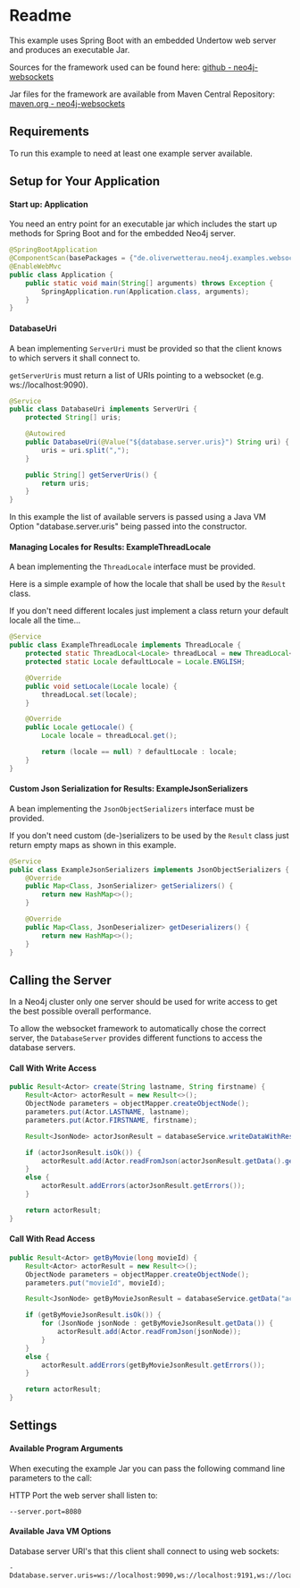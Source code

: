 Readme
======

This example uses Spring Boot with an embedded Undertow web server and produces an executable Jar.

Sources for the framework used can be found here: [github - neo4j-websockets](https://github.com/owetterau/neo4j-websockets)

Jar files for the framework are available from Maven Central Repository:
[maven.org - neo4j-websockets](http://search.maven.org/#search%7Cga%7C1%7Cg%3A%22de.oliverwetterau.neo4j%22)

Requirements
------------
To run this example to need at least one example server available.

Setup for Your Application
--------------------------
#### Start up: Application
You need an entry point for an executable jar which includes the start up methods for Spring Boot and for the embedded
Neo4j server.

```java
@SpringBootApplication
@ComponentScan(basePackages = {"de.oliverwetterau.neo4j.examples.websockets.client", "de.oliverwetterau.neo4j.websockets"})
@EnableWebMvc
public class Application {
    public static void main(String[] arguments) throws Exception {
        SpringApplication.run(Application.class, arguments);
    }
}
```

#### DatabaseUri
A bean implementing ```ServerUri``` must be provided so that the client knows to which servers it shall connect to.

```getServerUris``` must return a list of URIs pointing to a websocket (e.g. ws://localhost:9090).

```java
@Service
public class DatabaseUri implements ServerUri {
    protected String[] uris;

    @Autowired
    public DatabaseUri(@Value("${database.server.uris}") String uri) {
        uris = uri.split(",");
    }

    public String[] getServerUris() {
        return uris;
    }
}
```

In this example the list of available servers is passed using a Java VM Option "database.server.uris" being passed into
the constructor.

#### Managing Locales for Results: ExampleThreadLocale
A bean implementing the ```ThreadLocale``` interface must be provided.

Here is a simple example of how the locale that shall be used by the ```Result``` class.

If you don't need different locales just implement a class return your default locale all the time...

```java
@Service
public class ExampleThreadLocale implements ThreadLocale {
    protected static ThreadLocal<Locale> threadLocal = new ThreadLocal<>();
    protected static Locale defaultLocale = Locale.ENGLISH;

    @Override
    public void setLocale(Locale locale) {
        threadLocal.set(locale);
    }

    @Override
    public Locale getLocale() {
        Locale locale = threadLocal.get();

        return (locale == null) ? defaultLocale : locale;
    }
}
```

#### Custom Json Serialization for Results: ExampleJsonSerializers
A bean implementing the ```JsonObjectSerializers``` interface must be provided.

If you don't need custom (de-)serializers to be used by the ```Result``` class just return empty maps as shown in this
example.

```java
@Service
public class ExampleJsonSerializers implements JsonObjectSerializers {
    @Override
    public Map<Class, JsonSerializer> getSerializers() {
        return new HashMap<>();
    }

    @Override
    public Map<Class, JsonDeserializer> getDeserializers() {
        return new HashMap<>();
    }
}
```

Calling the Server
------------------
In a Neo4j cluster only one server should be used for write access to get the best possible overall performance.

To allow the websocket framework to automatically chose the correct server, the ```DatabaseServer``` provides
different functions to access the database servers.

#### Call With Write Access

```java
public Result<Actor> create(String lastname, String firstname) {
    Result<Actor> actorResult = new Result<>();
    ObjectNode parameters = objectMapper.createObjectNode();
    parameters.put(Actor.LASTNAME, lastname);
    parameters.put(Actor.FIRSTNAME, firstname);

    Result<JsonNode> actorJsonResult = databaseService.writeDataWithResult("actors", "create", parameters);

    if (actorJsonResult.isOk()) {
        actorResult.add(Actor.readFromJson(actorJsonResult.getData().get(0)));
    }
    else {
        actorResult.addErrors(actorJsonResult.getErrors());
    }

    return actorResult;
}
```

#### Call With Read Access
```java
public Result<Actor> getByMovie(long movieId) {
    Result<Actor> actorResult = new Result<>();
    ObjectNode parameters = objectMapper.createObjectNode();
    parameters.put("movieId", movieId);

    Result<JsonNode> getByMovieJsonResult = databaseService.getData("actors", "getByMovie", parameters);

    if (getByMovieJsonResult.isOk()) {
        for (JsonNode jsonNode : getByMovieJsonResult.getData()) {
            actorResult.add(Actor.readFromJson(jsonNode));
        }
    }
    else {
        actorResult.addErrors(getByMovieJsonResult.getErrors());
    }

    return actorResult;
}
```

Settings
--------
#### Available Program Arguments
When executing the example Jar you can pass the following command line parameters to the call:

HTTP Port the web server shall listen to:
```
--server.port=8080
```

#### Available Java VM Options
Database server URI's that this client shall connect to using web sockets:
```
-Ddatabase.server.uris=ws://localhost:9090,ws://localhost:9191,ws://localhost:9292
```
